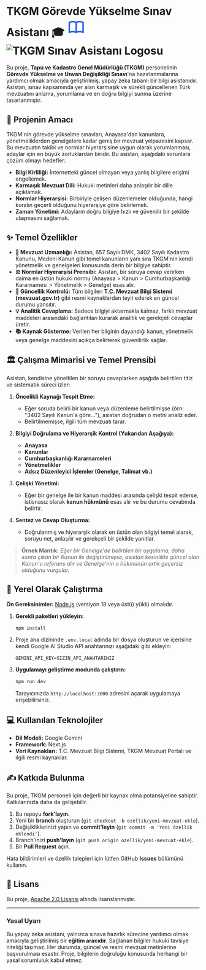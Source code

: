 TKGM Görevde Yükselme Sınav Asistanı 🎓
![TKGM Sınav Asistanı Logosu](./logo.svg)
<img src="./assets/logo.svg" alt="TKGM Sınav Asistanı Logosu" style="width:24px; height:24px; vertical-align: middle;">
======

Bu proje, **Tapu ve Kadastro Genel Müdürlüğü (TKGM)** personelinin **Görevde Yükselme ve Unvan Değişikliği Sınavı**'na hazırlanmalarına yardımcı olmak amacıyla geliştirilmiş, yapay zeka tabanlı bir bilgi asistanıdır. Asistan, sınav kapsamında yer alan karmaşık ve sürekli güncellenen Türk mevzuatını anlama, yorumlama ve en doğru bilgiyi sunma üzerine tasarlanmıştır.

## 🎯 Projenin Amacı

TKGM'nin görevde yükselme sınavları, Anayasa'dan kanunlara, yönetmeliklerden genelgelere kadar geniş bir mevzuat yelpazesini kapsar. Bu mevzuatın takibi ve normlar hiyerarşisine uygun olarak yorumlanması, adaylar için en büyük zorluklardan biridir. Bu asistan, aşağıdaki sorunlara çözüm olmayı hedefler:

* **Bilgi Kirliliği:** İnternetteki güncel olmayan veya yanlış bilgilere erişimi engellemek.
* **Karmaşık Mevzuat Dili:** Hukuki metinleri daha anlaşılır bir dille açıklamak.
* **Normlar Hiyerarşisi:** Birbiriyle çelişen düzenlemeler olduğunda, hangi kuralın geçerli olduğunu hiyerarşiye göre belirlemek.
* **Zaman Yönetimi:** Adayların doğru bilgiye hızlı ve güvenilir bir şekilde ulaşmasını sağlamak.

## ✨ Temel Özellikler

* **🧠 Mevzuat Uzmanlığı:** Asistan, 657 Sayılı DMK, 3402 Sayılı Kadastro Kanunu, Medeni Kanun gibi temel kanunların yanı sıra TKGM'nin kendi yönetmelik ve genelgeleri konusunda derin bir bilgiye sahiptir.
* **⚖️ Normlar Hiyerarşisi Prensibi:** Asistan, bir soruya cevap verirken daima en üstün hukuki normu (Anayasa > Kanun > Cumhurbaşkanlığı Kararnamesi > Yönetmelik > Genelge) esas alır.
* **🔄 Güncellik Kontrolü:** Tüm bilgileri **T.C. Mevzuat Bilgi Sistemi (mevzuat.gov.tr)** gibi resmi kaynaklardan teyit ederek en güncel durumu yansıtır.
* **💡 Analitik Cevaplama:** Sadece bilgiyi aktarmakla kalmaz, farklı mevzuat maddeleri arasındaki bağlantıları kurarak analitik ve gerekçeli cevaplar üretir.
* **📚 Kaynak Gösterme:** Verilen her bilginin dayandığı kanun, yönetmelik veya genelge maddesini açıkça belirterek güvenilirlik sağlar.

## 🏛️ Çalışma Mimarisi ve Temel Prensibi

Asistan, kendisine yöneltilen bir soruyu cevaplarken aşağıda belirtilen titiz ve sistematik süreci izler:

1.  **Öncelikli Kaynağı Tespit Etme:**
    * Eğer soruda belirli bir kanun veya düzenleme belirtilmişse (örn: "3402 Sayılı Kanun'a göre..."), asistan doğrudan o metni analiz eder.
    * Belirtilmemişse, ilgili tüm mevzuatı tarar.

2.  **Bilgiyi Doğrulama ve Hiyerarşik Kontrol (Yukarıdan Aşağıya):**
    * **Anayasa**
    * **Kanunlar**
    * **Cumhurbaşkanlığı Kararnameleri**
    * **Yönetmelikler**
    * **Adsız Düzenleyici İşlemler (Genelge, Talimat vb.)**

3.  **Çelişki Yönetimi:**
    * Eğer bir genelge ile bir kanun maddesi arasında çelişki tespit ederse, istisnasız olarak **kanun hükmünü** esas alır ve bu durumu cevabında belirtir.

4.  **Sentez ve Cevap Oluşturma:**
    * Doğrulanmış ve hiyerarşik olarak en üstün olan bilgiyi temel alarak, soruyu net, anlaşılır ve gerekçeli bir şekilde yanıtlar.

> **Örnek Mantık:** *Eğer bir Genelge'de belirtilen bir uygulama, daha sonra çıkan bir Kanun ile değiştirilmişse, asistan kesinlikle güncel olan Kanun'u referans alır ve Genelge'nin o hükmünün artık geçersiz olduğunu vurgular.*

## 🚀 Yerel Olarak Çalıştırma

**Ön Gereksinimler:** [Node.js](https://nodejs.org/) (versiyon 18 veya üstü) yüklü olmalıdır.

1.  **Gerekli paketleri yükleyin:**
    ```bash
    npm install
    ```

2.  Proje ana dizininde `.env.local` adında bir dosya oluşturun ve içerisine kendi Google AI Studio API anahtarınızı aşağıdaki gibi ekleyin:
    ```
    GEMINI_API_KEY=SIZIN_API_ANAHTARINIZ
    ```

3.  **Uygulamayı geliştirme modunda çalıştırın:**
    ```bash
    npm run dev
    ```
    Tarayıcınızda `http://localhost:3000` adresini açarak uygulamaya erişebilirsiniz.

## 💻 Kullanılan Teknolojiler

* **Dil Modeli:** Google Gemini
* **Framework:** Next.js
* **Veri Kaynakları:** T.C. Mevzuat Bilgi Sistemi, TKGM Mevzuat Portalı ve ilgili resmi kaynaklar.

## ✍️ Katkıda Bulunma

Bu proje, TKGM personeli için değerli bir kaynak olma potansiyeline sahiptir. Katkılarınızla daha da gelişebilir.

1.  Bu repoyu **fork'layın**.
2.  Yeni bir **branch** oluşturun (`git checkout -b ozellik/yeni-mevzuat-ekle`).
3.  Değişikliklerinizi yapın ve **commit'leyin** (`git commit -m 'Yeni özellik eklendi'`).
4.  Branch'inizi **push'layın** (`git push origin ozellik/yeni-mevzuat-ekle`).
5.  Bir **Pull Request** açın.

Hata bildirimleri ve özellik talepleri için lütfen GitHub **Issues** bölümünü kullanın.

## 📄 Lisans

Bu proje, [Apache 2.0 Lisansı](LICENSE) altında lisanslanmıştır.

---

### **Yasal Uyarı**
Bu yapay zeka asistanı, yalnızca sınava hazırlık sürecine yardımcı olmak amacıyla geliştirilmiş bir **eğitim aracıdır**. Sağlanan bilgiler hukuki tavsiye niteliği taşımaz. Her durumda, güncel ve resmi mevzuat metinlerine başvurulması esastır. Proje, bilgilerin doğruluğu konusunda herhangi bir yasal sorumluluk kabul etmez.
